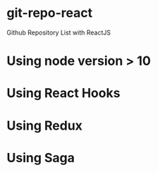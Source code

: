 # git-repo-react
Github Repository List with ReactJS

# Using node version > 10

# Using React Hooks

# Using Redux

# Using Saga
